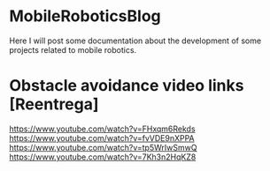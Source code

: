 # MobileRoboticsBlog
Here I will post some documentation about the development of some projects related to mobile robotics.

# Obstacle avoidance video links [Reentrega]
https://www.youtube.com/watch?v=FHxqm6Rekds
https://www.youtube.com/watch?v=fvVDE9nXPPA
https://www.youtube.com/watch?v=tp5WrIwSmwQ
https://www.youtube.com/watch?v=7Kh3n2HqKZ8
